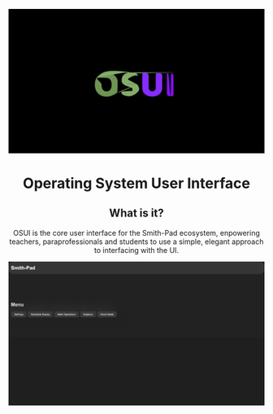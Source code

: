 <img src="./osui-logo.png"></img>

<h1 align="center">Operating System User Interface </h1>

<h2 align="center">What is it?</h2>

<p align="center">
OSUI is the core user interface for the Smith-Pad ecosystem, enpowering teachers, paraprofessionals
and students to use a simple, elegant approach to interfacing with the UI.
</p>


<img src="./documentation-src/home.png">